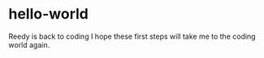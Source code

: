 # hello-world
Reedy is back to coding
I hope these first steps will take me to the coding world again.

